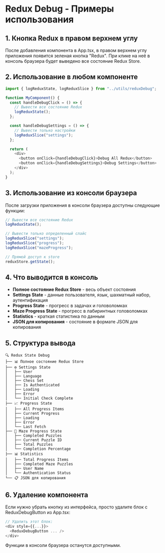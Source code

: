 # Redux Debug - Примеры использования

## 1. Кнопка Redux в правом верхнем углу

После добавления компонента в App.tsx, в правом верхнем углу приложения появится зеленая кнопка "Redux". При клике на неё в консоль браузера будет выведено все состояние Redux Store.

## 2. Использование в любом компоненте

```typescript
import { logReduxState, logReduxSlice } from "../utils/reduxDebug";

function MyComponent() {
  const handleDebugClick = () => {
    // Вывести все состояние Redux
    logReduxState();
  };

  const handleDebugSettings = () => {
    // Вывести только настройки
    logReduxSlice("settings");
  };

  return (
    <div>
      <button onClick={handleDebugClick}>Debug All Redux</button>
      <button onClick={handleDebugSettings}>Debug Settings</button>
    </div>
  );
}
```

## 3. Использование из консоли браузера

После загрузки приложения в консоли браузера доступны следующие функции:

```javascript
// Вывести все состояние Redux
logReduxState();

// Вывести только определенный слайс
logReduxSlice("settings");
logReduxSlice("progress");
logReduxSlice("mazeProgress");

// Прямой доступ к store
reduxStore.getState();
```

## 4. Что выводится в консоль

- **Полное состояние Redux Store** - весь объект состояния
- **Settings State** - данные пользователя, язык, шахматный набор, аутентификация
- **Progress State** - прогресс в задачах и головоломках
- **Maze Progress State** - прогресс в лабиринтных головоломках
- **Statistics** - краткая статистика по данным
- **JSON для копирования** - состояние в формате JSON для копирования

## 5. Структура вывода

```
🔍 Redux State Debug
├── 📊 Полное состояние Redux Store
├── ⚙️ Settings State
│   ├── User
│   ├── Language
│   ├── Chess Set
│   ├── Is Authenticated
│   ├── Loading
│   ├── Error
│   └── Initial Check Complete
├── 📈 Progress State
│   ├── All Progress Items
│   ├── Current Progress
│   ├── Loading
│   ├── Error
│   └── Last Fetch
├── 🧩 Maze Progress State
│   ├── Completed Puzzles
│   ├── Current Puzzle ID
│   ├── Total Puzzles
│   └── Completion Percentage
├── 📊 Statistics
│   ├── Total Progress Items
│   ├── Completed Maze Puzzles
│   ├── User Name
│   └── Authentication Status
└── 📋 JSON для копирования
```

## 6. Удаление компонента

Если нужно убрать кнопку из интерфейса, просто удалите блок с ReduxDebugButton из App.tsx:

```typescript
// Удалить этот блок:
<div style={{...}}>
  <ReduxDebugButton ... />
</div>
```

Функции в консоли браузера останутся доступными.
